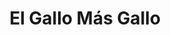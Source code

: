 ---
title: "El Gallo Más Gallo"
url: /quetzaltenango/el-gallo-mas-gallo-15-avenida/
shop: electrónica
---